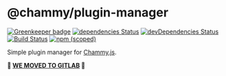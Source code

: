 # @chammy/plugin-manager

[![Greenkeeper badge](https://badges.greenkeeper.io/chammyjs/plugin-manager.svg)](https://greenkeeper.io/)
[![dependencies Status](https://david-dm.org/chammyjs/plugin-manager/status.svg)](https://david-dm.org/chammyjs/plugin-manager)
[![devDependencies Status](https://david-dm.org/chammyjs/plugin-manager/dev-status.svg)](https://david-dm.org/chammyjs/plugin-manager?type=dev)
[![Build Status](https://travis-ci.org/chammyjs/plugin-manager.svg?branch=master)](https://travis-ci.org/chammyjs/plugin-manager)
[![npm (scoped)](https://img.shields.io/npm/v/@chammy/plugin-manager.svg)](https://npmjs.com/package/@chammy/plugin-manager)

Simple plugin manager for [Chammy.js](https://github.com/chammyjs/chammy).

**:rotating_light: [WE MOVED TO GITLAB](https://gitlab.com/chammyjs/plugin-manager) :rotating_light:**
